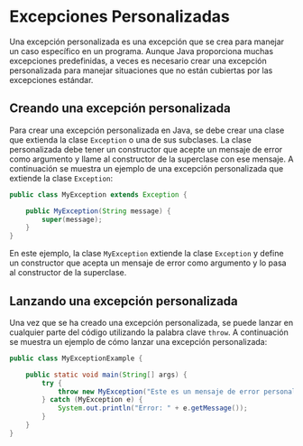 # Excepciones Personalizadas

Una excepción personalizada es una excepción que se crea para manejar un caso específico en un programa. Aunque Java
proporciona muchas excepciones predefinidas, a veces es necesario crear una excepción personalizada para manejar
situaciones que no están cubiertas por las excepciones estándar.

## Creando una excepción personalizada

Para crear una excepción personalizada en Java, se debe crear una clase que extienda la clase `Exception` o una de sus
subclases. La clase personalizada debe tener un constructor que acepte un mensaje de error como argumento y llame al
constructor de la superclase con ese mensaje. A continuación se muestra un ejemplo de una excepción personalizada que
extiende la clase `Exception`:

```java
public class MyException extends Exception {

    public MyException(String message) {
        super(message);
    }
}
```

En este ejemplo, la clase `MyException` extiende la clase `Exception` y define un constructor que acepta un mensaje de
error como argumento y lo pasa al constructor de la superclase.

## Lanzando una excepción personalizada

Una vez que se ha creado una excepción personalizada, se puede lanzar en cualquier parte del código utilizando la
palabra clave `throw`. A continuación se muestra un ejemplo de cómo lanzar una excepción personalizada:

```java
public class MyExceptionExample {

    public static void main(String[] args) {
        try {
            throw new MyException("Este es un mensaje de error personalizado");
        } catch (MyException e) {
            System.out.println("Error: " + e.getMessage());
        }
    }
}
```